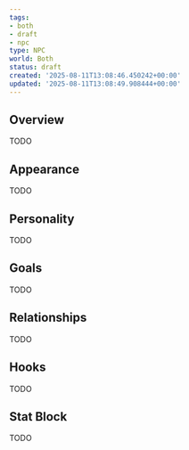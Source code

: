 ```yaml
---
tags:
- both
- draft
- npc
type: NPC
world: Both
status: draft
created: '2025-08-11T13:08:46.450242+00:00'
updated: '2025-08-11T13:08:49.908444+00:00'
---
```



## Overview

TODO
## Appearance

TODO
## Personality

TODO
## Goals

TODO
## Relationships

TODO
## Hooks

TODO
## Stat Block

TODO

